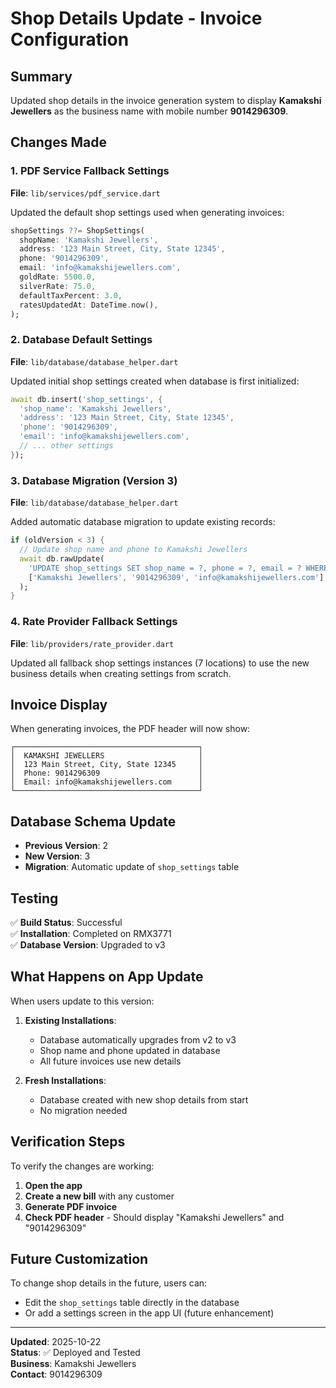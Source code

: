# Shop Details Update - Invoice Configuration

## Summary
Updated shop details in the invoice generation system to display **Kamakshi Jewellers** as the business name with mobile number **9014296309**.

## Changes Made

### 1. PDF Service Fallback Settings
**File**: `lib/services/pdf_service.dart`

Updated the default shop settings used when generating invoices:
```dart
shopSettings ??= ShopSettings(
  shopName: 'Kamakshi Jewellers',
  address: '123 Main Street, City, State 12345',
  phone: '9014296309',
  email: 'info@kamakshijewellers.com',
  goldRate: 5500.0,
  silverRate: 75.0,
  defaultTaxPercent: 3.0,
  ratesUpdatedAt: DateTime.now(),
);
```

### 2. Database Default Settings
**File**: `lib/database/database_helper.dart`

Updated initial shop settings created when database is first initialized:
```dart
await db.insert('shop_settings', {
  'shop_name': 'Kamakshi Jewellers',
  'address': '123 Main Street, City, State 12345',
  'phone': '9014296309',
  'email': 'info@kamakshijewellers.com',
  // ... other settings
});
```

### 3. Database Migration (Version 3)
**File**: `lib/database/database_helper.dart`

Added automatic database migration to update existing records:
```dart
if (oldVersion < 3) {
  // Update shop name and phone to Kamakshi Jewellers
  await db.rawUpdate(
    'UPDATE shop_settings SET shop_name = ?, phone = ?, email = ? WHERE id = 1',
    ['Kamakshi Jewellers', '9014296309', 'info@kamakshijewellers.com'],
  );
}
```

### 4. Rate Provider Fallback Settings
**File**: `lib/providers/rate_provider.dart`

Updated all fallback shop settings instances (7 locations) to use the new business details when creating settings from scratch.

## Invoice Display

When generating invoices, the PDF header will now show:

```
┌─────────────────────────────────────────┐
│  KAMAKSHI JEWELLERS                     │
│  123 Main Street, City, State 12345     │
│  Phone: 9014296309                      │
│  Email: info@kamakshijewellers.com      │
└─────────────────────────────────────────┘
```

## Database Schema Update

- **Previous Version**: 2
- **New Version**: 3
- **Migration**: Automatic update of `shop_settings` table

## Testing

✅ **Build Status**: Successful  
✅ **Installation**: Completed on RMX3771  
✅ **Database Version**: Upgraded to v3  

## What Happens on App Update

When users update to this version:

1. **Existing Installations**: 
   - Database automatically upgrades from v2 to v3
   - Shop name and phone updated in database
   - All future invoices use new details

2. **Fresh Installations**:
   - Database created with new shop details from start
   - No migration needed

## Verification Steps

To verify the changes are working:

1. **Open the app**
2. **Create a new bill** with any customer
3. **Generate PDF invoice**
4. **Check PDF header** - Should display "Kamakshi Jewellers" and "9014296309"

## Future Customization

To change shop details in the future, users can:
- Edit the `shop_settings` table directly in the database
- Or add a settings screen in the app UI (future enhancement)

---

**Updated**: 2025-10-22  
**Status**: ✅ Deployed and Tested  
**Business**: Kamakshi Jewellers  
**Contact**: 9014296309
